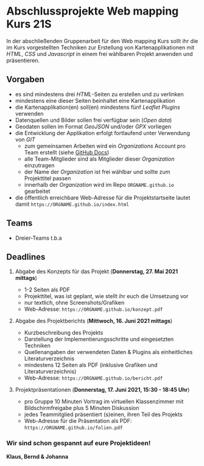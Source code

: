 # Abschlussprojekte Web mapping Kurs 21S

In der abschließenden Gruppenarbeit für den Web mapping Kurs sollt ihr die im Kurs vorgestellten Techniken zur Erstellung von Kartenapplikationen mit *HTML*, *CSS* und *Javascript* in einem frei wählbaren Projekt anwenden und präsentieren.

## Vorgaben

- es sind mindestens drei *HTML*-Seiten zu erstellen und zu verlinken
- mindestens eine dieser Seiten beinhaltet eine Kartenapplikation
- die Kartenapplikation(en) soll(en) mindestens fünf *Leaflet Plugins* verwenden
- Datenquellen und Bilder sollen frei verfügbar sein (*Open data*)
- Geodaten sollen im Format *GeoJSON* und/oder *GPX* vorliegen
- die Entwicklung der Applikation erfolgt fortlaufend unter Verwendung von *GIT*
    * zum gemeinsamen Arbeiten wird ein *Organizations* Account pro Team erstellt (siehe [GitHub Docs](https://docs.github.com/en/organizations/collaborating-with-groups-in-organizations/creating-a-new-organization-from-scratch))
    * alle Team-Mitglieder sind als Mitglieder dieser *Organization* einzutragen
    * der Name der *Organization* ist frei wählbar und sollte zum Projekttitel passen
    * innerhalb der *Organization* wird im Repo `ORGNAME.github.io` gearbeitet
- die öffentlich erreichbare Web-Adresse für die Projektstartseite lautet damit `https://ORGNAME.github.io/index.html`

## Teams

* Dreier-Teams t.b.a


## Deadlines

1. Abgabe des Konzepts für das Projekt (**Donnerstag, 27. Mai 2021 mittags**)
    - 1-2 Seiten als PDF
    - Projekttitel, was ist geplant, wie stellt ihr euch die Umsetzung vor
    - nur textlich, ohne Screenshots/Grafiken
    - Web-Adresse: `https://ORGNAME.github.io/konzept.pdf`

2. Abgabe des Projektberichts (**Mittwoch, 16. Juni 2021 mittags**)
    - Kurzbeschreibung des Projekts
    - Darstellung der Implementierungsschritte und eingesetzten Techniken
    - Quellenangaben der verwendeten Daten & Plugins als einheitliches Literaturverzeichnis
    - mindestens 12 Seiten als PDF (inklusive Grafiken und Literaturverzeichnis)
    - Web-Adresse: `https://ORGNAME.github.io/bericht.pdf`

3. Projektpräsentationen (**Donnerstag, 17. Juni 2021, 15:30 - 18:45 Uhr**)
    - pro Gruppe 10 Minuten Vortrag im virtuellen Klassenzimmer mit Bildschirmfreigabe plus 5 Minuten Diskussion
    - jedes Teammitglied präsentiert (s)einen, ihren Teil des Projekts
    - Web-Adresse für die Präsentation als PDF: `https://ORGNAME.github.io/folien.pdf`

### Wir sind schon gespannt auf eure Projektideen!

**Klaus, Bernd & Johanna**
